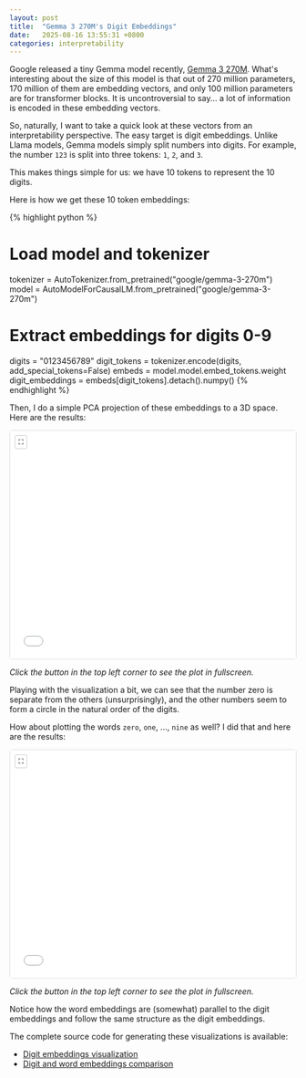 ```yaml
---
layout: post
title:  "Gemma 3 270M's Digit Embeddings"
date:   2025-08-16 13:55:31 +0800
categories: interpretability
---
```


Google released a tiny Gemma model recently, [Gemma 3 270M][google-gemma-3-270-blog]. What's interesting about the size of this model is that out of 270 million parameters, 170 million of them are embedding vectors, and only 100 million parameters are for transformer blocks. It is uncontroversial to say... a lot of information is encoded in these embedding vectors.

So, naturally, I want to take a quick look at these vectors from an interpretability perspective. The easy target is digit embeddings. Unlike Llama models, Gemma models simply split numbers into digits. For example, the number `123` is split into three tokens: `1`, `2`, and `3`. 

This makes things simple for us: we have 10 tokens to represent the 10 digits.

Here is how we get these 10 token embeddings:

{% highlight python %}
# Load model and tokenizer
tokenizer = AutoTokenizer.from_pretrained("google/gemma-3-270m")
model = AutoModelForCausalLM.from_pretrained("google/gemma-3-270m")

# Extract embeddings for digits 0-9
digits = "0123456789"
digit_tokens = tokenizer.encode(digits, add_special_tokens=False)
embeds = model.model.embed_tokens.weight
digit_embeddings = embeds[digit_tokens].detach().numpy()
{% endhighlight %}

Then, I do a simple PCA projection of these embeddings to a 3D space. Here are the results:

<div id="viz1-container" style="position: relative; border: 1px solid #ddd; border-radius: 4px;">
<button onclick="toggleFullscreen('viz1-container')" style="position: absolute; left: 8px; top: 8px; z-index: 10; background: rgba(255,255,255,0.8); border: 1px solid #ccc; border-radius: 3px; padding: 4px 6px; cursor: pointer; font-size: 12px;" title="Toggle Fullscreen">⛶</button>
<iframe src="/assets/visualizations/digit_embed_3d.html" width="100%" height="400px" frameborder="0" scrolling="no"></iframe>
</div>

*Click the button in the top left corner to see the plot in fullscreen.*

Playing with the visualization a bit, we can see that the number zero is separate from the others (unsurprisingly), and the other numbers seem to form a circle in the natural order of the digits.

How about plotting the words `zero`, `one`, ..., `nine` as well? I did that and here are the results:

<div id="viz2-container" style="position: relative; border: 1px solid #ddd; border-radius: 4px;">
<button onclick="toggleFullscreen('viz2-container')" style="position: absolute; left: 8px; top: 8px; z-index: 10; background: rgba(255,255,255,0.8); border: 1px solid #ccc; border-radius: 3px; padding: 4px 6px; cursor: pointer; font-size: 12px;" title="Toggle Fullscreen">⛶</button>
<iframe src="/assets/visualizations/digit_and_word_embed_3d.html" width="100%" height="400px" frameborder="0" scrolling="no"></iframe>
</div>

*Click the button in the top left corner to see the plot in fullscreen.*

[google-gemma-3-270-blog]: https://developers.googleblog.com/en/introducing-gemma-3-270m/

Notice how the word embeddings are (somewhat) parallel to the digit embeddings and follow the same structure as the digit embeddings.

The complete source code for generating these visualizations is available:

- [Digit embeddings visualization](https://github.com/neuralblog/neuralblog.github.io/blob/main/py/gemma-3-digit-embedding/get_digit_embeddings.py)
- [Digit and word embeddings comparison](https://github.com/neuralblog/neuralblog.github.io/blob/main/py/gemma-3-digit-embedding/get_digit_and_word_embeddings.py)

<script>
function toggleFullscreen(elementId) {
  const element = document.getElementById(elementId);
  
  if (!document.fullscreenElement) {
    // Enter fullscreen
    if (element.requestFullscreen) {
      element.requestFullscreen();
    } else if (element.webkitRequestFullscreen) {
      element.webkitRequestFullscreen();
    } else if (element.msRequestFullscreen) {
      element.msRequestFullscreen();
    }
    // Style adjustments for fullscreen
    element.style.position = 'fixed';
    element.style.top = '0';
    element.style.left = '0';
    element.style.width = '100vw';
    element.style.height = '100vh';
    element.style.zIndex = '9999';
    element.style.backgroundColor = 'white';
    const iframe = element.querySelector('iframe');
    if (iframe) {
      iframe.style.height = '100%';
    }
  } else {
    // Exit fullscreen
    if (document.exitFullscreen) {
      document.exitFullscreen();
    } else if (document.webkitExitFullscreen) {
      document.webkitExitFullscreen();
    } else if (document.msExitFullscreen) {
      document.msExitFullscreen();
    }
    // Reset styles
    element.style.position = 'relative';
    element.style.top = 'auto';
    element.style.left = 'auto';
    element.style.width = 'auto';
    element.style.height = 'auto';
    element.style.zIndex = 'auto';
    element.style.backgroundColor = 'transparent';
    const iframe = element.querySelector('iframe');
    if (iframe) {
      iframe.style.height = '400px';
    }
  }
}

// Handle ESC key and fullscreen change events
document.addEventListener('fullscreenchange', function() {
  if (!document.fullscreenElement) {
    // Reset all containers when exiting fullscreen
    ['viz1-container', 'viz2-container'].forEach(id => {
      const element = document.getElementById(id);
      if (element) {
        element.style.position = 'relative';
        element.style.top = 'auto';
        element.style.left = 'auto';
        element.style.width = 'auto';
        element.style.height = 'auto';
        element.style.zIndex = 'auto';
        element.style.backgroundColor = 'transparent';
        const iframe = element.querySelector('iframe');
        if (iframe) {
          iframe.style.height = '400px';
        }
      }
    });
  }
});
</script>